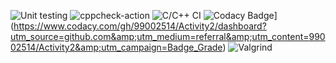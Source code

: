 ![Unit testing](https://github.com/99002514/Activity2/workflows/Unit%20testing/badge.svg)
![cppcheck-action](https://github.com/99002514/Activity2/workflows/cppcheck-action/badge.svg)
![C/C++ CI](https://github.com/99002514/Activity2/workflows/C/C++%20CI/badge.svg)
![Codacy Badge](https://app.codacy.com/project/badge/Grade/0e6ab3afcf12420d8a12edb43591db8b)](https://www.codacy.com/gh/99002514/Activity2/dashboard?utm_source=github.com&amp;utm_medium=referral&amp;utm_content=99002514/Activity2&amp;utm_campaign=Badge_Grade)
![Valgrind](https://github.com/99002514/Activity2/workflows/Valgrind/badge.svg)
